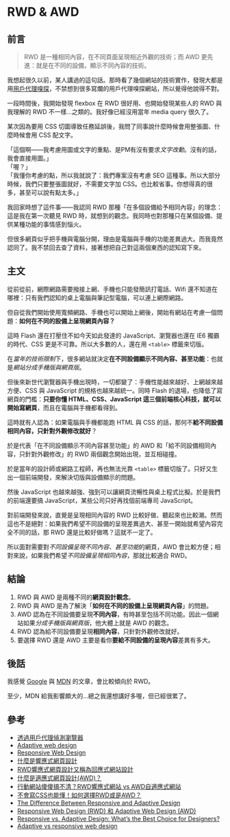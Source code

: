 # RWD & AWD

## 前言

> RWD 是一種相同內容，在不同頁面呈現相近外觀的技術；而 AWD 更先進：就是在不同的設備，顯示不同內容的技術。

我想起很久以前，某人講過的這句話。那時看了幾個網站的技術實作，發現大都是用[用戶代理嗅探](https://developer.mozilla.org/zh-TW/docs/Web/HTTP/Browser_detection_using_the_user_agent)，不禁想到很多寫爛的用戶代理嗅探網站，所以覺得他說得不對。

一段時間後，我開始發現 flexbox 在 RWD 很好用、也開始發現某些人的 RWD 與我理解的 RWD 不一樣...之類的。我好像已經沒用當年 media query 很久了。

某次因為要用 CSS 切圖導致任務延誤後，我問了同事說什麼時候會用整張圖、什麼時候會用 CSS 配文字。

「這個啊——我考慮用圖或文字的重點、是PM有沒有要求*文字改動*。沒有的話，我會直接用圖。」<br />
「喔？」<br />
「我懂你考慮的點，所以我就說了：我們專案沒有考慮 SEO 這種事。所以大部分時候，我們只要整張圖就好，不需要文字加 CSS。也比較省事。你想得真的很多，甚至可以說有點太多。」

我回家時想了這件事——我認同 RWD 那種「在多個設備給予相同內容」的理念：這是我在第一次聽見 RWD 時，就想到的觀念。我同時也對那種只在某個設備、提供某種功能的事情感到惱火。

但很多網頁似乎把手機與電腦分開，理由是電腦與手機的功能差異過大。而我竟然認同了。我不禁回去查了資料，接著想把自己對這兩個東西的認知寫下來。

## 主文

從前從前，網際網路需要撥接上網、手機也只能發簡訊打電話、Wifi 還不知道在哪裡：只有我們認知的桌上電腦與筆記型電腦，可以連上網際網路。

但自從我們開始使用寬頻網路、手機也可以開始上網後，開始有網站在考慮一個問題：**如何在不同的設備上呈現網頁內容？**

這時 Flash 還在打壓住不如今天如此發達的 JavaScript、瀏覽器也還在 IE6 獨霸的時代、CSS 更是不可靠。所以大多數的人，還在用 `<table>` 標籤來切版。

在*當年的技術限制*下，很多網站就決定**在不同設備顯示不同內容、甚至功能**：也就是*網站分成手機版與網頁版*。

但後來新世代瀏覽器與手機出現時，一切都變了：手機性能越來越好、上網越來越方便、CSS 與 JavaScript 的規格也越來越統一。同時 Flash 的退場，也降低了寫網頁的門檻：**只要你懂 HTML、CSS、JavaScript 這三個前端核心科技，就可以開始寫網頁**，而且在電腦與手機都看得到。

這時就有人認為：如果電腦與手機都能跑 HTML 與 CSS 的話，那何不**給不同設備相同內容，只針對外觀修改就好**？

於是代表「在不同設備顯示不同內容甚至功能」的 AWD 和「給不同設備相同內容，只針對外觀修改」的 RWD 兩個觀念開始出現，並互相碰撞。

於是當年的設計師或網路工程師，再也無法光靠 `<table>` 標籤切版了。只好又生出一個前端開發，來解決切版與設備顯示的問題。

然後 JavaScript 也越來越強、強到可以讓網頁流暢性與桌上程式比擬。於是我們的前端還要搞 JavaScript，某些公司只好再找個前端專司 JavaScript。

對前端開發來說，直覺是呈現相同內容的 RWD 比較好做、聽起來也比較潮。然而這也不是絕對：如果我們希望不同設備的呈現差異過大、甚至一開始就希望內容完全不同的話，那 RWD 還是比較好做嗎？這就不一定了。

所以面對需要對*不同設備呈現不同內容、甚至功能*的網頁，AWD 會比較方便；相對來說，如果我們希望*不同設備呈現相同內容*，那就比較適合 RWD。

## 結論

1. RWD 與 AWD 是兩種不同的**網頁設計觀念**。
2. RWD 與 AWD 是為了解決「**如何在不同的設備上呈現網頁內容**」的問題。
3. AWD 認為在不同設備要呈現**不同內容**，有時甚至包括不同功能。因此一個網站如果*分成手機版與網頁版*，他大體上就是 AWD 的觀念。
4. RWD 認為給不同設備要呈現**相同內容**，只針對外觀修改就好。
5. 要選擇 RWD 還是 AWD 主要是看你**要給不同設備的呈現內容**差異有多大。

## 後話

我感覺 [Google](https://developers.google.com/search/mobile-sites/mobile-seo/responsive-design) 與 [MDN](https://developer.mozilla.org/zh-TW/docs/Web/HTTP/Browser_detection_using_the_user_agent) 的文章，會比較傾向於 RWD。

至少，MDN 給我影響頗大的...總之我還想講好多喔，但已經很累了。

## 參考

* [透過用戶代理偵測瀏覽器](https://developer.mozilla.org/zh-TW/docs/Web/HTTP/Browser_detection_using_the_user_agent)
* [Adaptive web design](https://en.wikipedia.org/wiki/Adaptive_web_design)
* [Responsive Web Design](https://developers.google.com/search/mobile-sites/mobile-seo/responsive-design)
* [什麼是響應式網頁設計](https://www.ibest.tw/page01.php)
* [RWD響應式網頁設計又稱為回應式網站設計](https://www.ibest.tw/p05.php)
* [什麼是適應式網頁設計(AWD)？](https://www.iware.com.tw/blog-%E4%BB%80%E9%BA%BC%E6%98%AF%E9%81%A9%E6%87%89%E5%BC%8F%E7%B6%B2%E9%A0%81%E8%A8%AD%E8%A8%88(AWD)%EF%BC%9F.html)
* [行動網站傻傻搞不清？RWD響應式網站 vs AWD自適應式網站](https://medium.com/nadine-mase/the-different-about-responsive-website-design-adaptive-web-design-92712d2ba7ab)
* [不會寫CSS也能懂！如何選擇RWD或是AWD？](https://medium.com/@282714/%E4%B8%8D%E6%9C%83%E5%AF%ABcss%E4%B9%9F%E8%83%BD%E6%87%82-%E5%A6%82%E4%BD%95%E9%81%B8%E6%93%87rwd%E9%82%84%E6%98%AFawd-2b4057e92d4)
* [The Difference Between Responsive and Adaptive Design](https://css-tricks.com/the-difference-between-responsive-and-adaptive-design/)
* [Responsive Web Design (RWD) 和 Adaptive Web Design (AWD)](https://www.july.com.tw/technology/detail/20150914_202)
* [Responsive vs. Adaptive Design: What’s the Best Choice for Designers?](https://www.uxpin.com/studio/blog/responsive-vs-adaptive-design-whats-best-choice-designers/)
* [Adaptive vs responsive web design](https://uxplanet.org/adaptive-vs-responsive-web-design-eead0c2c28a8?gi=4268b801deb4)
